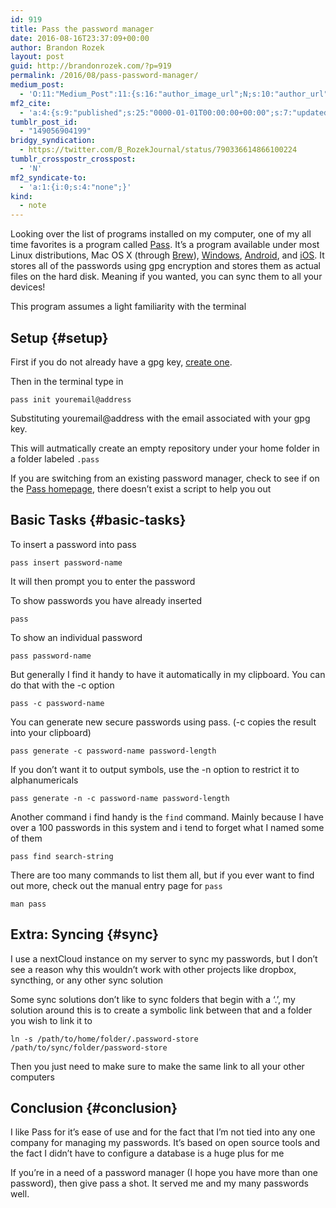 ```yaml
---
id: 919
title: Pass the password manager
date: 2016-08-16T23:37:09+00:00
author: Brandon Rozek
layout: post
guid: http://brandonrozek.com/?p=919
permalink: /2016/08/pass-password-manager/
medium_post:
  - 'O:11:"Medium_Post":11:{s:16:"author_image_url";N;s:10:"author_url";N;s:11:"byline_name";N;s:12:"byline_email";N;s:10:"cross_link";s:2:"no";s:2:"id";N;s:21:"follower_notification";s:3:"yes";s:7:"license";s:19:"all-rights-reserved";s:14:"publication_id";s:2:"-1";s:6:"status";s:4:"none";s:3:"url";N;}'
mf2_cite:
  - 'a:4:{s:9:"published";s:25:"0000-01-01T00:00:00+00:00";s:7:"updated";s:25:"0000-01-01T00:00:00+00:00";s:8:"category";a:1:{i:0;s:0:"";}s:6:"author";a:0:{}}'
tumblr_post_id:
  - "149056904199"
bridgy_syndication:
  - https://twitter.com/B_RozekJournal/status/790336614866100224
tumblr_crosspostr_crosspost:
  - 'N'
mf2_syndicate-to:
  - 'a:1:{i:0;s:4:"none";}'
kind:
  - note
---
```

Looking over the list of programs installed on my computer, one of my all time favorites is a program called [Pass](https://www.passwordstore.org/). It&#8217;s a program available under most Linux distributions, Mac OS X (through [Brew](http://brew.sh/)), [Windows](https://github.com/mbos/Pass4Win), [Android](https://play.google.com/store/apps/details?id=com.zeapo.pwdstore), and [iOS](https://github.com/davidjb/pass-ios#readme). It stores all of the passwords using gpg encryption and stores them as actual files on the hard disk. Meaning if you wanted, you can sync them to all your devices!

This program assumes a light familiarity with the terminal

<!--more-->

## Setup {#setup}

First if you do not already have a gpg key, [create one](http://wooledge.org/~greg/crypto/node41.html).

Then in the terminal type in

    pass init youremail@address

Substituting youremail@address with the email associated with your gpg key.

This will autmatically create an empty repository under your home folder in a folder labeled `.pass`

If you are switching from an existing password manager, check to see if on the [Pass homepage](https://www.passwordstore.org/), there doesn&#8217;t exist a script to help you out

## Basic Tasks {#basic-tasks}

To insert a password into pass

    pass insert password-name

It will then prompt you to enter the password

To show passwords you have already inserted

    pass

To show an individual password

    pass password-name

But generally I find it handy to have it automatically in my clipboard. You can do that with the -c option

    pass -c password-name

You can generate new secure passwords using pass. (-c copies the result into your clipboard)

    pass generate -c password-name password-length

If you don&#8217;t want it to output symbols, use the -n option to restrict it to alphanumericals

    pass generate -n -c password-name password-length

Another command i find handy is the `find` command. Mainly because I have over a 100 passwords in this system and i tend to forget what I named some of them

    pass find search-string

There are too many commands to list them all, but if you ever want to find out more, check out the manual entry page for `pass`

    man pass

## Extra: Syncing {#sync}

I use a nextCloud instance on my server to sync my passwords, but I don&#8217;t see a reason why this wouldn&#8217;t work with other projects like dropbox, syncthing, or any other sync solution

Some sync solutions don&#8217;t like to sync folders that begin with a &#8216;.&#8217;, my solution around this is to create a symbolic link between that and a folder you wish to link it to

    ln -s /path/to/home/folder/.password-store /path/to/sync/folder/password-store

Then you just need to make sure to make the same link to all your other computers

## Conclusion {#conclusion}

I like Pass for it&#8217;s ease of use and for the fact that I&#8217;m not tied into any one company for managing my passwords. It&#8217;s based on open source tools and the fact I didn&#8217;t have to configure a database is a huge plus for me

If you&#8217;re in a need of a password manager (I hope you have more than one password), then give pass a shot. It served me and my many passwords well.